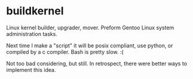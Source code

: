# buildkernel
Linux kernel builder, upgrader, mover. Preform Gentoo Linux system administration tasks.

Next time I make a "script" it will be posix compliant, use python, or compiled by a c compiler.
Bash is pretty slow. :(

Not too bad considering, but still. In retrospect, there were better ways to implement this idea.
